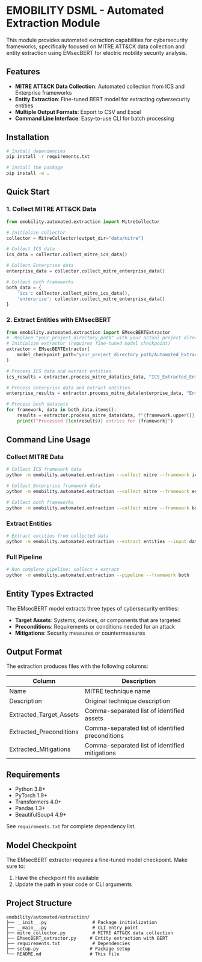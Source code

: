# EMOBILITY DSML - Automated Extraction Module

This module provides automated extraction capabilities for cybersecurity frameworks, specifically focused on MITRE ATT&CK data collection and entity extraction using EMsecBERT for electric mobility security analysis.

## Features

- **MITRE ATT&CK Data Collection**: Automated collection from ICS and Enterprise frameworks
- **Entity Extraction**: Fine-tuned BERT model for extracting cybersecurity entities
- **Multiple Output Formats**: Export to CSV and Excel
- **Command Line Interface**: Easy-to-use CLI for batch processing

## Installation

```bash
# Install dependencies
pip install -r requirements.txt

# Install the package
pip install -e .
```

## Quick Start

### 1. Collect MITRE ATT&CK Data

```python
from emobility.automated.extraction import MitreCollector

# Initialize collector
collector = MitreCollector(output_dir="data/mitre")

# Collect ICS data
ics_data = collector.collect_mitre_ics_data()

# Collect Enterprise data
enterprise_data = collector.collect_mitre_enterprise_data()

# Collect both frameworks
both_data = {
    'ics': collector.collect_mitre_ics_data(),
    'enterprise': collector.collect_mitre_enterprise_data()
}
```

### 2. Extract Entities with EMsecBERT

```python
from emobility.automated.extraction import EMsecBERTExtractor
#  Replace "your_project_directory_path" with your actual project directory path          
# Initialize extractor (requires fine-tuned model checkpoint)
extractor = EMsecBERTExtractor(
    model_checkpoint_path="your_project_directory_path/Automated_Extraction/model/CySecBert_crf_checkpoint.pt"
)

# Process ICS data and extract entities
ics_results = extractor.process_mitre_data(ics_data, "ICS_Extracted_Entities")

# Process Enterprise data and extract entities
enterprise_results = extractor.process_mitre_data(enterprise_data, "Enterprise_Extracted_Entities")

# Process both datasets
for framework, data in both_data.items():
    results = extractor.process_mitre_data(data, f"{framework.upper()}_Extracted_Entities")
    print(f"Processed {len(results)} entries for {framework}")
```

## Command Line Usage

### Collect MITRE Data

```bash
# Collect ICS framework data
python -m emobility.automated.extraction --collect mitre --framework ics

# Collect Enterprise framework data
python -m emobility.automated.extraction --collect mitre --framework enterprise

# Collect both frameworks
python -m emobility.automated.extraction --collect mitre --framework both
```

### Extract Entities

```bash
# Extract entities from collected data
python -m emobility.automated.extraction --extract entities --input data/mitre_data.csv
```

### Full Pipeline

```bash
# Run complete pipeline: collect + extract
python -m emobility.automated.extraction --pipeline --framework both
```

## Entity Types Extracted

The EMsecBERT model extracts three types of cybersecurity entities:

- **Target Assets**: Systems, devices, or components that are targeted
- **Preconditions**: Requirements or conditions needed for an attack
- **Mitigations**: Security measures or countermeasures

## Output Format

The extraction produces files with the following columns:

| Column | Description |
|--------|-------------|
| Name | MITRE technique name |
| Description | Original technique description |
| Extracted_Target_Assets | Comma-separated list of identified assets |
| Extracted_Preconditions | Comma-separated list of identified preconditions |
| Extracted_Mitigations | Comma-separated list of identified mitigations |

## Requirements

- Python 3.8+
- PyTorch 1.9+
- Transformers 4.0+
- Pandas 1.3+
- BeautifulSoup4 4.9+

See `requirements.txt` for complete dependency list.

## Model Checkpoint

The EMsecBERT extractor requires a fine-tuned model checkpoint. Make sure to:

1. Have the checkpoint file available
2. Update the path in your code or CLI arguments

## Project Structure

```
emobility/automated/extraction/
├── __init__.py                 # Package initialization
├── __main__.py                 # CLI entry point
├── mitre_collector.py          # MITRE ATT&CK data collection
├── EMsecBERT_extractor.py     # Entity extraction with BERT
├── requirements.txt            # Dependencies
├── setup.py                   # Package setup
└── README.md                  # This file
```
